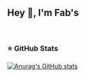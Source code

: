 <h2>Hey 👋, I'm Fab's </h2>
<br />

### ⭐ GitHub Stats

[![Anurag's GitHub stats](https://github-readme-stats.vercel.app/api?username=lf444&show_icons=true&hide_border=false&?count_private=true&title_color=3B1F94f&icon_color=FFE500&bg_color=09131B&text_color=ffffff&border_color=0c1a25)](https://github.com/anuraghazra/github-readme-stats)
